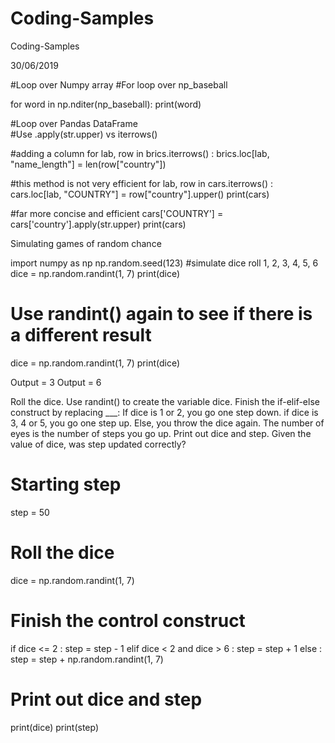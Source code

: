 # Coding-Samples
Coding-Samples

30/06/2019

#Loop over Numpy array
#For loop over np_baseball

for word in np.nditer(np_baseball):
    print(word)
    

#Loop over Pandas DataFrame    
#Use .apply(str.upper) vs iterrows() 

#adding a column
for lab, row in brics.iterrows() :
    brics.loc[lab, "name_length"] = len(row["country"])

#this method is not very efficient
for lab, row in cars.iterrows() :
    cars.loc[lab, "COUNTRY"] = row["country"].upper()
print(cars)

#far more concise and efficient
cars['COUNTRY'] = cars['country'].apply(str.upper)
print(cars)

Simulating games of random chance

import numpy as np
np.random.seed(123)
#simulate dice roll 1, 2, 3, 4, 5, 6
dice = np.random.randint(1, 7)
print(dice)
# Use randint() again to see if there is a different result
dice = np.random.randint(1, 7)
print(dice)

Output = 3
Output = 6

Roll the dice. Use randint() to create the variable dice.
Finish the if-elif-else construct by replacing ___:
If dice is 1 or 2, you go one step down.
if dice is 3, 4 or 5, you go one step up.
Else, you throw the dice again. The number of eyes is the number of steps you go up.
Print out dice and step. Given the value of dice, was step updated correctly?

# Starting step
step = 50
# Roll the dice
dice = np.random.randint(1, 7)
# Finish the control construct
if dice <= 2 :
    step = step - 1
elif dice < 2 and dice > 6 :
    step = step + 1
else :
    step = step + np.random.randint(1, 7)
# Print out dice and step
print(dice)
print(step)
